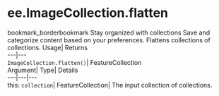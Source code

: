  
#  ee.ImageCollection.flatten 
bookmark_borderbookmark Stay organized with collections  Save and categorize content based on your preferences. 
Flattens collections of collections. 
Usage| Returns  
---|---  
`ImageCollection.flatten()`| FeatureCollection  
Argument| Type| Details  
---|---|---  
this: `collection`| FeatureCollection| The input collection of collections.  
